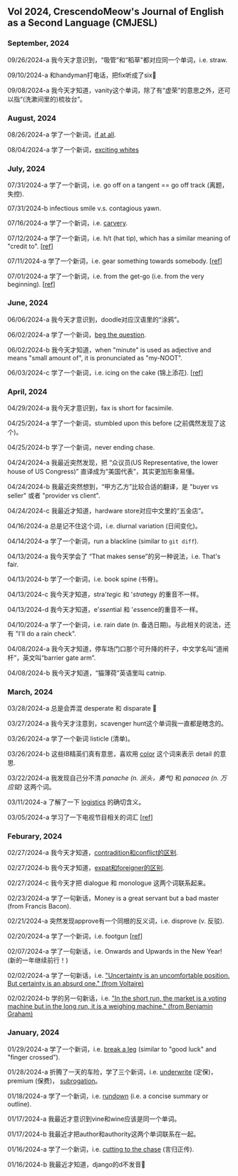 ## Vol 2024, CrescendoMeow's Journal of English as a Second Language (CMJESL)

### September, 2024

09/26/2024-a 我今天才意识到，“吸管”和“稻草”都对应同一个单词，i.e. straw.

09/10/2024-a 和handyman打电话，把fix听成了six🤦

09/08/2024-a 我今天才知道，vanity这个单词，除了有“虚荣”的意思之外，还可以指“(洗漱间里的)梳妆台”。

### August, 2024

08/26/2024-a 学了一个新词，[if at all](https://ell.stackexchange.com/questions/223055/if-at-all-what-would-this-phrase-mean-in-a-context).

08/04/2024-a 学了一个新词，[exciting whites](https://knowyourmeme.com/memes/exciting-whites)

### July, 2024

07/31/2024-a 学了一个新词，i.e. go off on a tangent == go off track (离题，失控).

07/31/2024-b infectious smile v.s. contagious yawn.

07/16/2024-a 学了一个新词，i.e. [carvery](https://en.wikipedia.org/wiki/Carvery).

07/12/2024-a 学了一个新词，i.e. h/t (hat tip), which has a similar meaning of "credit to". [[ref](https://www.dictionary.com/e/acronyms/h-t/)]

07/11/2024-a 学了一个新词，i.e. gear something towards somebody. [[ref](https://www.oxfordlearnersdictionaries.com/us/definition/english/gear-towards)]

07/01/2024-a 学了一个新词，i.e. from the get-go (i.e. from the very beginning). [[ref](https://www.dictionary.com/browse/get-go)]

### June, 2024

06/06/2024-a 我今天才意识到，doodle对应汉语里的“涂鸦”。

06/02/2024-a 学了一个新词，[beg the question](https://en.wikipedia.org/wiki/Begging_the_question).

06/02/2024-b 我今天才知道，when "minute" is used as adjective and means "small amount of", it is pronunciated as "my-NOOT".

06/03/2024-c 学了一个新词，i.e. icing on the cake (锦上添花). [[ref](https://x.com/docmilanfar/status/1674280914250272768)]

### April, 2024

04/29/2024-a 我今天才意识到，fax is short for facsimile.

04/25/2024-a 学了一个新词，stumbled upon this before (之前偶然发现了这个)。

04/25/2024-b 学了一个新词，never ending chase.

04/24/2024-a 我最近突然发现，把 “众议员(US Representative, the lower house of US Congress)” 直译成为“美国代表”，其实更加形象易懂。

04/24/2024-b 我最近突然想到，“甲方乙方”比较合适的翻译，是 "buyer vs seller" 或者 "provider vs client".

04/24/2024-c 我最近才知道，hardware store对应中文里的“五金店”。

04/16/2024-a 总是记不住这个词，i.e. diurnal variation (日间变化)。

04/14/2024-a 学了一个新词，run a blackline (similar to `git diff`).

04/13/2024-a 我今天学会了 “That makes sense”的另一种说法，i.e. That's fair.

04/13/2024-b 学了一个新词，i.e. book spine (书脊)。

04/13/2024-c 我今天才知道，stra'*te*gic 和 '*stra*tegy 的重音不一样。

04/13/2024-d 我今天才知道，e'*ssen*tial 和 '*e*ssence的重音不一样。

04/10/2024-a 学了一个新词，i.e. rain date (n. 备选日期)。与此相关的说法，还有 "I'll do a rain check".

04/08/2024-a 我今天才知道，停车场门口那个可升降的杆子，中文学名叫“道闸杆”，英文叫“barrier gate arm”.

04/08/2024-b 我今天才知道，“猫薄荷”英语里叫 catnip.

### March, 2024

03/28/2024-a 总是会弄混 desperate 和 disparate 🤦

03/27/2024-a 我今天才注意到，scavenger hunt这个单词我一直都是瞎念的。

03/26/2024-a 学了一个新词 listicle (清单)。

03/26/2024-b 这些IB精英们真有意思，喜欢用 [color](https://english.stackexchange.com/questions/582089/what-is-the-origin-meaning-of-the-term-color-in-corporate-earnings-calls) 这个词来表示 detail 的意思.

03/22/2024-a 我发现自己分不清 _panache (n. 派头，勇气)_ 和 _panacea (n. 万应锭)_ 这两个词。

03/11/2024-a 了解了一下 [logistics](https://www.investopedia.com/terms/l/logistics.asp) 的确切含义。

03/05/2024-a 学习了一下电视节目相关的词汇 [[ref](https://zhuanlan.zhihu.com/p/226374694)]

### Feburary, 2024

02/27/2024-a 我今天才知道，[contradition和conflict的区别](https://www.quora.com/What-is-the-difference-between-conflict-and-contradiction).

02/27/2024-b 我今天才知道，[expat和foreigner的区别](https://www.quora.com/Is-there-a-difference-between-a-foreigner-and-an-expat).

02/27/2024-c 我今天才把 dialogue 和 monologue 这两个词联系起来。

02/23/2024-a 学了一句新话，Money is a great servant but a bad master (from Francis Bacon).

02/21/2024-a 突然发现approve有一个同根的反义词，i.e. disprove (v. 反驳).

02/20/2024-a 学了一个新词，i.e. footgun [[ref](https://x.com/forrestbrazeal/status/1451189473383890946?s=20)]

02/07/2024-a 学了一句新话，i.e. Onwards and Upwards in the New Year! (新的一年继续前行！)

02/02/2024-a 学了一句新话，i.e. ["Uncertainty is an uncomfortable position. But certainty is an absurd one." (from Voltaire)](https://www.goodreads.com/quotes/602588-uncertainty-is-an-uncomfortable-position-but-certainty-is-an-absurd)

02/02/2024-b 学的另一句新话，i.e. ["In the short run, the market is a voting machine but in the long run, it is a weighing machine." (from Benjamin Graham)](https://www.goodreads.com/quotes/831517-in-the-short-run-the-market-is-a-voting-machine)

### January, 2024

01/29/2024-a 学了一个新词，i.e. [break a leg](https://en.wikipedia.org/wiki/Break_a_leg) (similar to "good luck" and "finger crossed").

01/28/2024-a 折腾了一天的车险，学了三个新词，i.e. [underwrite](https://www.investopedia.com/terms/u/underwriting.asp) (定保)，premium (保费)， [subrogation](https://www.investopedia.com/terms/s/subrogation.asp)。

01/18/2024-a 学了一个新词，i.e. [rundown](https://www.collinsdictionary.com/dictionary/english/rundown) (i.e. a concise summary or outline).

01/17/2024-a 我最近才意识到vine和wine应该是同一个单词。

01/17/2024-b 我最近才把author和authority这两个单词联系在一起。

01/16/2024-a 学了一个新词，i.e. [cutting to the chase](https://en.wikipedia.org/wiki/Cut_to_the_chase) (言归正传).

01/16/2024-b 我最近才知道，django的d不发音🤦
